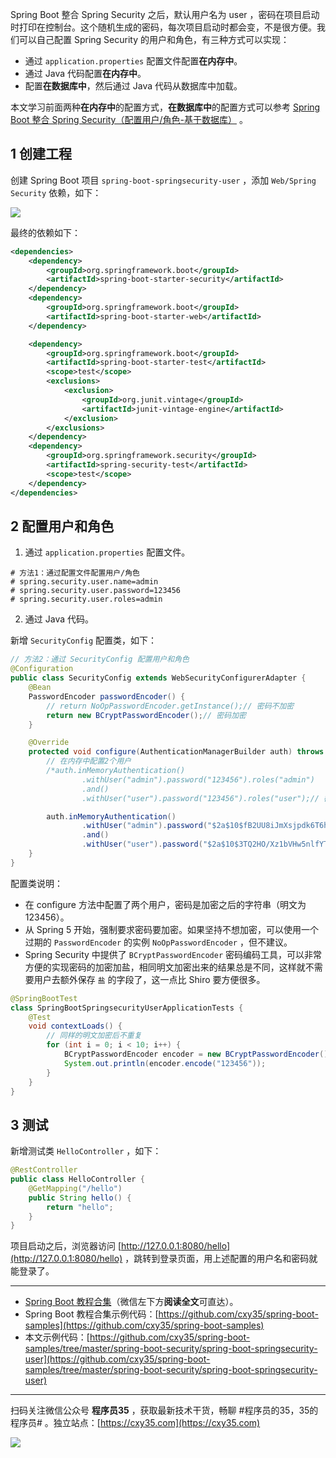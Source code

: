 Spring Boot 整合 Spring Security 之后，默认用户名为 user ，密码在项目启动时打印在控制台。这个随机生成的密码，每次项目启动时都会变，不是很方便。我们可以自己配置 Spring Security 的用户和角色，有三种方式可以实现：

- 通过 `application.properties` 配置文件配置**在内存中**。
- 通过 Java 代码配置**在内存中**。
- 配置**在数据库中**，然后通过 Java 代码从数据库中加载。

本文学习前面两种**在内存中**的配置方式，**在数据库中**的配置方式可以参考 [Spring Boot 整合 Spring Security（配置用户/角色-基于数据库）]() 。
<!-- more -->

## 1 创建工程

创建 Spring Boot 项目 `spring-boot-springsecurity-user` ，添加 `Web/Spring Security` 依赖，如下：

![](https://oscimg.oschina.net/oscnet/up-1d23871e606c43a843a073470a40bc2081d.png)

最终的依赖如下：

```xml
<dependencies>
    <dependency>
        <groupId>org.springframework.boot</groupId>
        <artifactId>spring-boot-starter-security</artifactId>
    </dependency>
    <dependency>
        <groupId>org.springframework.boot</groupId>
        <artifactId>spring-boot-starter-web</artifactId>
    </dependency>

    <dependency>
        <groupId>org.springframework.boot</groupId>
        <artifactId>spring-boot-starter-test</artifactId>
        <scope>test</scope>
        <exclusions>
            <exclusion>
                <groupId>org.junit.vintage</groupId>
                <artifactId>junit-vintage-engine</artifactId>
            </exclusion>
        </exclusions>
    </dependency>
    <dependency>
        <groupId>org.springframework.security</groupId>
        <artifactId>spring-security-test</artifactId>
        <scope>test</scope>
    </dependency>
</dependencies>
```

## 2 配置用户和角色

1. 通过 `application.properties` 配置文件。

```properties
# 方法1：通过配置文件配置用户/角色
# spring.security.user.name=admin
# spring.security.user.password=123456
# spring.security.user.roles=admin
```

2. 通过 Java 代码。

新增 `SecurityConfig` 配置类，如下：

```java
// 方法2：通过 SecurityConfig 配置用户和角色
@Configuration
public class SecurityConfig extends WebSecurityConfigurerAdapter {
    @Bean
    PasswordEncoder passwordEncoder() {
        // return NoOpPasswordEncoder.getInstance();// 密码不加密
        return new BCryptPasswordEncoder();// 密码加密
    }

    @Override
    protected void configure(AuthenticationManagerBuilder auth) throws Exception {
        // 在内存中配置2个用户
        /*auth.inMemoryAuthentication()
                .withUser("admin").password("123456").roles("admin")
                .and()
                .withUser("user").password("123456").roles("user");// 密码不加密*/

        auth.inMemoryAuthentication()
                .withUser("admin").password("$2a$10$fB2UU8iJmXsjpdk6T6hGMup8uNcJnOGwo2.QGR.e3qjIsdPYaS4LO").roles("admin")
                .and()
                .withUser("user").password("$2a$10$3TQ2HO/Xz1bVHw5nlfYTBON2TDJsQ0FMDwAS81uh7D.i9ax5DR46q").roles("user");// 密码加密
    }
}
```

配置类说明：

- 在 configure 方法中配置了两个用户，密码是加密之后的字符串（明文为 123456）。
- 从 Spring 5 开始，强制要求密码要加密。如果坚持不想加密，可以使用一个过期的 `PasswordEncoder` 的实例 `NoOpPasswordEncoder` ，但不建议。
- Spring Security 中提供了 `BCryptPasswordEncoder` 密码编码工具，可以非常方便的实现密码的加密加盐，相同明文加密出来的结果总是不同，这样就不需要用户去额外保存 `盐` 的字段了，这一点比 Shiro 要方便很多。

```java
@SpringBootTest
class SpringBootSpringsecurityUserApplicationTests {
    @Test
    void contextLoads() {
        // 同样的明文加密后不重复
        for (int i = 0; i < 10; i++) {
            BCryptPasswordEncoder encoder = new BCryptPasswordEncoder();
            System.out.println(encoder.encode("123456"));
        }
    }
}
```

## 3 测试

新增测试类 `HelloController` ，如下：

```java
@RestController
public class HelloController {
    @GetMapping("/hello")
    public String hello() {
        return "hello";
    }
}
```

项目启动之后，浏览器访问 [http://127.0.0.1:8080/hello](http://127.0.0.1:8080/hello) ，跳转到登录页面，用上述配置的用户名和密码就能登录了。

---

- [Spring Boot 教程合集](https://mp.weixin.qq.com/s/9vOiAxHFnfJnRwSlTfAHwg)（微信左下方**阅读全文**可直达）。
- Spring Boot 教程合集示例代码：[https://github.com/cxy35/spring-boot-samples](https://github.com/cxy35/spring-boot-samples)
- 本文示例代码：[https://github.com/cxy35/spring-boot-samples/tree/master/spring-boot-security/spring-boot-springsecurity-user](https://github.com/cxy35/spring-boot-samples/tree/master/spring-boot-security/spring-boot-springsecurity-user)


---

扫码关注微信公众号 **程序员35** ，获取最新技术干货，畅聊 #程序员的35，35的程序员# 。独立站点：[https://cxy35.com](https://cxy35.com)

![](https://oscimg.oschina.net/oscnet/up-285838b9c516db5bb1ba760f292f2346078.JPEG)